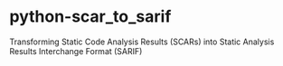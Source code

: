 # python-scar_to_sarif
Transforming Static Code Analysis Results (SCARs) into Static Analysis Results Interchange Format (SARIF)

